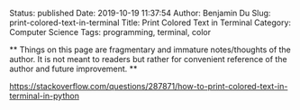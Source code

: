 Status: published
Date: 2019-10-19 11:37:54
Author: Benjamin Du
Slug: print-colored-text-in-terminal
Title: Print Colored Text in Terminal
Category: Computer Science
Tags: programming, terminal, color

**
Things on this page are fragmentary and immature notes/thoughts of the author.
It is not meant to readers but rather for convenient reference of the author and future improvement.
**


https://stackoverflow.com/questions/287871/how-to-print-colored-text-in-terminal-in-python